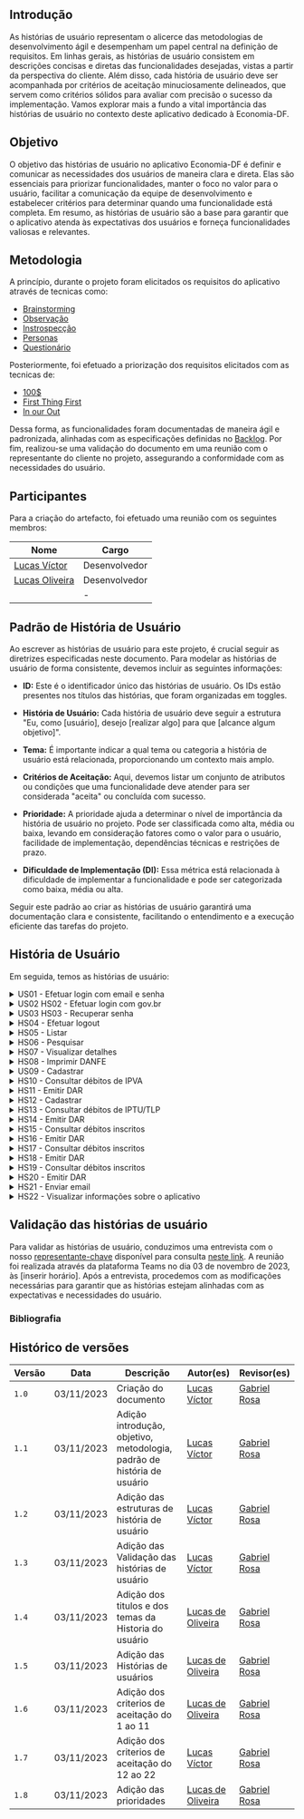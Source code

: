 ## Introdução 

As histórias de usuário representam o alicerce das metodologias de desenvolvimento ágil e desempenham um papel central na definição de requisitos. Em linhas gerais, as histórias de usuário consistem em descrições concisas e diretas das funcionalidades desejadas, vistas a partir da perspectiva do cliente. Além disso, cada história de usuário deve ser acompanhada por critérios de aceitação minuciosamente delineados, que servem como critérios sólidos para avaliar com precisão o sucesso da implementação. Vamos explorar mais a fundo a vital importância das histórias de usuário no contexto deste aplicativo dedicado à Economia-DF.

## Objetivo 
O objetivo das histórias de usuário no aplicativo Economia-DF é definir e comunicar as necessidades dos usuários de maneira clara e direta. Elas são essenciais para priorizar funcionalidades, manter o foco no valor para o usuário, facilitar a comunicação da equipe de desenvolvimento e estabelecer critérios para determinar quando uma funcionalidade está completa. Em resumo, as histórias de usuário são a base para garantir que o aplicativo atenda às expectativas dos usuários e forneça funcionalidades valiosas e relevantes.

## Metodologia

A princípio, durante o projeto foram elicitados os requisitos do aplicativo através de tecnicas como:

- [Brainstorming](#)
- [Observação](#)
- [Instrospecção](https://github.com/Requisitos-de-Software/2023.1-Simplenote/blob/main/docs/elicitacao/Introspec%C3%A7%C3%A3o.md)
- [Personas](https://github.com/Requisitos-de-Software/2023.1-Simplenote/blob/main/docs/elicitacao/personas.md)
- [Questionário](https://github.com/Requisitos-de-Software/2023.1-Simplenote/blob/main/docs/elicitacao/questionario.md)


Posteriormente, foi efetuado a priorização dos requisitos elicitados com as tecnicas de:

- [100$](#)
- [First Thing First](#)
- [In our Out](#)

Dessa forma, as funcionalidades foram documentadas de maneira ágil e padronizada, alinhadas com as especificações definidas no [Backlog](https://github.com/Requisitos-de-Software/2023.2-Economia-DF/blob/main/docs/modelagem/agil/backlog.md#backlogs). Por fim, realizou-se uma validação do documento em uma reunião com o representante do cliente no projeto, assegurando a conformidade com as necessidades do usuário.

## Participantes

Para a criação do artefacto, foi efetuado uma reunião com os seguintes membros:

| Nome                                          | Cargo                     |
| --------------------------------------------- | ------------------------- |
| [Lucas Víctor](#)                             | Desenvolvedor             |
| [Lucas Oliveira](#)                           | Desenvolvedor             |
|                                               | -                         |


## Padrão de História de Usuário

Ao escrever as histórias de usuário para este projeto, é crucial seguir as diretrizes especificadas neste documento. Para modelar as histórias de usuário de forma consistente, devemos incluir as seguintes informações:

- **ID:** Este é o identificador único das histórias de usuário. Os IDs estão presentes nos títulos das histórias, que foram organizadas em toggles.

- **História de Usuário:** Cada história de usuário deve seguir a estrutura "Eu, como [usuário], desejo [realizar algo] para que [alcance algum objetivo]".

- **Tema:** É importante indicar a qual tema ou categoria a história de usuário está relacionada, proporcionando um contexto mais amplo.

- **Critérios de Aceitação:** Aqui, devemos listar um conjunto de atributos ou condições que uma funcionalidade deve atender para ser considerada "aceita" ou concluída com sucesso.

- **Prioridade:** A prioridade ajuda a determinar o nível de importância da história de usuário no projeto. Pode ser classificada como alta, média ou baixa, levando em consideração fatores como o valor para o usuário, facilidade de implementação, dependências técnicas e restrições de prazo.

- **Dificuldade de Implementação (DI):** Essa métrica está relacionada à dificuldade de implementar a funcionalidade e pode ser categorizada como baixa, média ou alta.

Seguir este padrão ao criar as histórias de usuário garantirá uma documentação clara e consistente, facilitando o entendimento e a execução eficiente das tarefas do projeto.

## História de Usuário

Em seguida, temos as histórias de usuário:


<details>
   
   <summary>US01 - Efetuar login com email e senha </summary>
   <table>
      <thead>
         <tr>
            <th>História de usuário</th>
            <th>Tema</th>
            <th>Critérios de aceitação</th>
            <th>Prioridade</th>
            <th>DI</th>
         </tr>
      </thead>
      <tbody>
         <tr>
           <td> Eu, como usuário, desejo realizar um login seguro no aplicativo utilizando meu endereço de email e senha, a fim de acessar e desfrutar de todas as funcionalidades disponíveis com tranquilidade e proteção dos meus dados pessoais.</td>
           <td>Login</td>
           <td>-O sistema deve verificar se o email e a senha informados pelo usuário são válidos e correspondem a um usuário cadastrado. Caso contrário, deve exibir uma mensagem de erro e solicitar que o usuário tente novamente.
           </td>
           <td> Alta </td>
           <td> </td>
         </tr>
      </tbody>
   </table>
   <div style="text-align: center">
      <p> Tabela 1: História de Usuário 1 (Fonte: Autores, 2023).</p>
   </div>
</details>

<details>
   <summary>US02 HS02 - Efetuar login com gov.br </summary>
   <table>
      <thead>
         <tr>
            <th>História de usuário</th>
            <th>Tema</th>
            <th>Critérios de aceitação</th>
            <th>Prioridade</th>
            <th>DI</th>
         </tr>
      </thead>
      <tbody>
         <tr>
           <td>Eu, como usuário, desejo realizar login no aplicativo através da integração com o gov.br, para simplificar o acesso e utilizar todas as funcionalidades com a comodidade de minhas credenciais governamentais. </td>
           <td> Login </td>
           <td>-O sistema deve permitir que o usuário realize o login no aplicativo através da integração com o gov.br, utilizando as credenciais de acesso do portal do governo federal. O sistema deve redirecionar o usuário para a tela do gov.br, onde ele poderá escolher uma das opções de identificação disponíveis, como CPF, certificado digital, QR code ou login com banco.
              <br> </br>
       <br> </br>
           - O sistema deve verificar se o usuário possui uma conta válida no gov.br e se os dados informados estão corretos. Caso contrário, deve exibir uma mensagem de erro e solicitar que o usuário tente novamente ou crie uma conta gov.br;
      <br> </br>
       <br> </br>
           - Após o login bem-sucedido com o gov.br, o sistema deve redirecionar o usuário para a tela inicial do aplicativo, onde ele poderá acessar e utilizar todas as funcionalidades disponíveis, sem a necessidade de informar novamente seus dados pessoais ou criar uma conta específica para o aplicativo. </td>
           <td>Média </td>
           <td> </td>
         </tr>
      </tbody>
   </table>
   <div style="text-align: center">
      <p> Tabela 2: História de Usuário 2 (Fonte: Autores, 2023).</p>
   </div>
</details>

<details>
   <summary>US03 HS03 - Recuperar senha </summary>
   <table>
      <thead>
         <tr>
            <th>História de usuário</th>
            <th>Tema</th>
            <th>Critérios de aceitação</th>
            <th>Prioridade</th>
            <th>DI</th>
         </tr>
      </thead>
      <tbody>
         <tr>
           <td> Eu, como usuário, desejo ter a capacidade de recuperar minha senha de acesso no aplicativo no caso de perda, garantindo a conveniência e a segurança contínua de minha conta.</td>
           <td> Login </td>
           <td>- O sistema deve oferecer uma opção para o usuário recuperar sua senha caso ele a tenha esquecido. Ao clicar nessa opção, o usuário deve ser levado para uma tela onde ele poderá informar seu email e receber um link para redefinir sua senha. </td>
           <td> Alta </td>
           <td> </td>
         </tr>
      </tbody>
   </table>
   <div style="text-align: center">
      <p> Tabela 3: História de Usuário 3 (Fonte: Autores, 2023).</p>
   </div>
</details>

<details>
   <summary>HS04 - Efetuar logout </summary>
   <table>
      <thead>
         <tr>
            <th>História de usuário</th>
            <th>Tema</th>
            <th>Critérios de aceitação</th>
            <th>Prioridade</th>
            <th>DI</th>
         </tr>
      </thead>
      <tbody>
         <tr>
           <td>Eu, como usuário, desejo realizar logout no aplicativo após o uso, garantindo a segurança da minha conta e a privacidade das minhas informações. </td>
           <td> Login </td>
           <td>- O sistema deve permitir que o usuário faça logout do aplicativo a qualquer momento, encerrando sua sessão e retornando para a tela de login. </td>
           <td>Alta </td>
           <td> </td>
         </tr>
      </tbody>
   </table>
   <div style="text-align: center">
      <p> Tabela 4: História de Usuário 4 (Fonte: Autores, 2023).</p>
   </div>
</details>

<details>
   <summary>HS05 - Listar </summary>
   <table>
      <thead>
         <tr>
            <th>História de usuário</th>
            <th>Tema</th>
            <th>Critérios de aceitação</th>
            <th>Prioridade</th>
            <th>DI</th>
         </tr>
      </thead>
      <tbody>
         <tr>
           <td>Eu, como usuário, desejo listar informações sobre notas fiscais no aplicativo, permitindo que eu confira e acompanhe minhas compras de forma conveniente e organizada. </td>
           <td> Nota Fiscal </td>
           <td>- O sistema deve permitir que o usuário visualize uma lista com as notas fiscais emitidas para ele, ordenadas por data de emissão, em ordem decrescente. O sistema deve exibir as informações básicas de cada nota fiscal, como número, data, valor, fornecedor e status (autorizada, cancelada, inutilizada, etc.).
              <br> </br>
       <br> </br>
         - O sistema deve permitir que o usuário selecione uma nota fiscal da lista e visualize os detalhes da mesma, como os produtos ou serviços adquiridos, os impostos, as formas de pagamento, o destinatário, o transportador, etc. O sistema deve também disponibilizar a opção de baixar o arquivo XML ou PDF da nota fiscal.
      <br> </br>
       <br> </br>
          - O sistema deve oferecer a possibilidade de filtrar as notas fiscais por período, valor, fornecedor ou status, facilitando a busca e o acompanhamento das compras realizadas pelo usuário. 
      <br> </br>
       <br> </br>
           - O sistema deve sincronizar as notas fiscais com o portal da NF-e, utilizando a chave de acesso ou o número da nota fiscal, para garantir a autenticidade e a atualização dos dados. O sistema deve também alertar o usuário sobre possíveis inconsistências ou divergências entre as informações do aplicativo e do portal. </td>
            <td>Alta</td>
           <td> </td>
         </tr>
      </tbody>
   </table>
   <div style="text-align: center">
      <p> Tabela 5: História de Usuário 5 (Fonte: Autores, 2023).</p>
   </div>
</details>

<details>
   <summary>HS06 - Pesquisar</summary>
   <table>
      <thead>
         <tr>
           <td> História de Usuário </td>
           <td> Tema </td>
           <td> Critérios de aceitação </td>
           <td> Prioridades  </td>
           <td> DI </td>
         </tr>
      </thead>
      <tbody>
         <tr>
           <td>Eu, como usuário, desejo pesquisar informações sobre notas fiscais no aplicativo, proporcionando-me a capacidade de conferir e rastrear minhas compras de forma eficaz e personalizada.</td>
           <td> Nota Fiscal </td>
           <td>- O sistema deve permitir que o usuário digite uma palavra-chave relacionada às notas fiscais que deseja pesquisar, como o nome do fornecedor, o produto ou serviço adquirido, o valor, a data, etc. O sistema deve retornar uma lista de notas fiscais que contenham a palavra-chave informada, ordenadas por relevância ou similaridade. </td>
           <td>Alta </td>
           <td> </td>
         </tr>
      </tbody>
   </table>
   <div style="text-align: center">
      <p> Tabela 6: História de Usuário 6 (Fonte: Autores, 2023).</p>
   </div>
</details>

<details>
   <summary>HS07 - Visualizar detalhes </summary>
   <table>
      <thead>
         <tr>
            <th>História de usuário</th>
            <th>Tema</th>
            <th>Critérios de aceitação</th>
            <th>Prioridade</th>
            <th>DI</th>
         </tr>
      </thead>
      <tbody>
         <tr>
           <td>Eu, como usuário, desejo visualizar detalhes completos sobre as notas fiscais no aplicativo, permitindo-me uma conferência minuciosa de minhas compras e facilitando o acompanhamento de todas as informações relevantes.</td>
           <td> Nota Fiscal </td>
           <td>- O sistema deve permitir que o usuário selecione uma nota fiscal da lista e visualize os detalhes completos da mesma, como os produtos ou serviços adquiridos, os impostos, as formas de pagamento, o destinatário, o transportador, etc. O sistema deve também disponibilizar a opção de baixar o arquivo XML ou PDF da nota fiscal.
              <br> </br>
       <br> </br>
          - O sistema deve verificar se os dados da nota fiscal estão corretos e condizentes com o portal da NF-e, utilizando a chave de acesso ou o número da nota fiscal, para garantir a autenticidade e a atualização das informações. O sistema deve também alertar o usuário sobre possíveis inconsistências ou divergências entre as informações do aplicativo e do portal.
      <br> </br>
       <br> </br>
           - O sistema deve oferecer a possibilidade de compartilhar a nota fiscal com outras pessoas ou aplicativos, como e-mail, WhatsApp, Telegram, etc. O sistema deve permitir que o usuário escolha o formato de compartilhamento, como XML, PDF ou imagem.
      <br> </br>
       <br> </br>
           - O sistema deve permitir que o usuário avalie a nota fiscal, dando uma nota de 1 a 5 estrelas e um comentário opcional, para expressar sua satisfação ou insatisfação com a compra realizada. O sistema deve também exibir a média e o número de avaliações de cada nota fiscal. </td>
           <td>Média </td>
           <td> </td>
         </tr>
      </tbody>
   </table>
   <div style="text-align: center">
      <p> Tabela 7: História de Usuário 7 (Fonte: Autores, 2023).</p>
   </div>
</details>

<details>
   <summary>	HS08 - Imprimir DANFE </summary>
   <table>
      <thead>
         <tr>
            <th>História de usuário</th>
            <th>Tema</th>
            <th>Critérios de aceitação</th>
            <th>Prioridade</th>
            <th>DI</th>
         </tr>
      </thead>
      <tbody>
         <tr>
           <td>Eu, como usuário, desejo ter a opção de imprimir o DANFE (Documento Auxiliar da Nota Fiscal Eletrônica) das notas fiscais no aplicativo, para que eu possa conferir minhas compras de forma mais conveniente e organizada.</td>
           <td> Nota Fiscal</td>
           <td>- O sistema deve permitir que o usuário imprima o DANFE (Documento Auxiliar da Nota Fiscal Eletrônica) das notas fiscais que desejar, utilizando uma impressora conectada ao seu dispositivo. O sistema deve gerar o DANFE em formato PDF, seguindo o layout e os requisitos definidos pela Receita Federal.
              <br> </br>
       <br> </br>
              -  O sistema deve permitir que o usuário visualize o DANFE antes de imprimir, para que ele possa conferir as informações e verificar se estão corretas e completas. O sistema deve também exibir o código de barras e o QR code da nota fiscal no DANFE, para facilitar a leitura e a validação do documento.
      <br> </br>
       <br> </br>
              - O sistema deve oferecer a possibilidade de selecionar uma ou mais notas fiscais para imprimir o DANFE, de acordo com a preferência do usuário. O sistema deve também permitir que o usuário cancele a impressão a qualquer momento, caso ele mude de ideia ou ocorra algum problema.
           </td>
           <td>Média </td>
           <td> </td>
        </tr>
      </tbody>
   </table>
   <div style="text-align: center">
      <p> Tabela 8: História de Usuário 8 (Fonte: Autores, 2023).</p>
   </div>
</details>

<details>
   <summary>US09 - Cadastrar</summary>
   <table>
      <thead>
         <tr>
            <th>História de usuário</th>
            <th>Tema</th>
            <th>Critérios de aceitação</th>
            <th>Prioridade</th>
            <th>DI</th>
         </tr>
      </thead>
      <tbody>
         <tr>
           <td>Eu, como usuário, desejo cadastrar informações sobre meu(s) veículo(s) no aplicativo, permitindo-me verificar se há quaisquer débitos associados, facilitando assim o controle e a gestão eficaz da situação dos meus veículos. </td>
           <td>Débitos </td>
           <td>- O sistema deve permitir que o usuário cadastre um ou mais veículos no aplicativo, informando os dados obrigatórios, como placa, RENAVAM, chassi, modelo, ano, cor, etc. O sistema deve também validar os dados informados e verificar se o veículo pertence ao usuário. Caso contrário, deve exibir uma mensagem de erro e solicitar que o usuário corrija os dados ou cancele o cadastro.
              <br> </br>
       <br> </br>
           - O sistema deve permitir que o usuário visualize uma lista com os veículos cadastrados no aplicativo, exibindo as informações básicas de cada veículo, como placa, modelo, ano e cor. O sistema deve também permitir que o usuário selecione um veículo da lista e acesse as funcionalidades relacionadas ao mesmo.
      <br> </br>
       <br> </br>
           - O sistema deve permitir que o usuário edite os dados de um veículo cadastrado no aplicativo, alterando as informações que desejar, desde que sejam válidas e condizentes com o veículo. O sistema deve também solicitar a confirmação do usuário antes de salvar as alterações e exibir uma mensagem de sucesso ou de erro após a operação.
      <br> </br>
       <br> </br>
           - O sistema deve permitir que o usuário exclua um veículo cadastrado no aplicativo, removendo-o da lista de veículos e das funcionalidades associadas. O sistema deve também solicitar a confirmação do usuário antes de realizar a exclusão e exibir uma mensagem de sucesso ou de erro após a operação.</td>
           <td> Alta </td>
           <td> </td>
         </tr>
      </tbody>
   </table>
   <div style="text-align: center">
      <p> Tabela 9: História de Usuário 9 (Fonte: Autores, 2023).</p>
   </div>
</details>

<details>
   <summary>HS10 - Consultar débitos de IPVA </summary>
   <table>
      <thead>
         <tr>
            <th>História de usuário</th>
            <th>Tema</th>
            <th>Critérios de aceitação</th>
            <th>Prioridade</th>
            <th>DI</th>
         </tr>
      </thead>
      <tbody>
         <tr>
           <td>Eu, como usuário, desejo consultar os débitos de IPVA associados ao(s) meu(s) veículo(s) no aplicativo, a fim de verificar a existência de quaisquer pendências financeiras, proporcionando-me uma visão clara da situação de pagamento relacionada aos meus veículos. </td>
           <td> Débitos </td>
           <td>- Consulte os débitos de IPVA dos seus veículos no app e veja o valor, a data, o código e o status de cada um.
- Pague os débitos de IPVA pelo app com cartão de crédito, débito automático, PIX, etc. Receba um comprovante e confira o status atualizado.
              <br> </br>
       <br> </br>
- Parcele os débitos de IPVA em até 12 vezes seguindo as regras e condições da Secretaria da Fazenda do DF. Saiba o valor, a data, o código e o status de cada parcela.
      <br> </br>
       <br> </br>
- Receba notificações sobre os débitos de IPVA e fique por dentro do vencimento, do atraso, do parcelamento ou do pagamento. Configure as preferências das notificações como quiser.
           </td>
           <td>Alta </td>
           <td> </td>
         </tr>
      </tbody>
   </table>
   <div style="text-align: center">
      <p> Tabela 10: História de Usuário 10 (Fonte: Autores, 2023).</p>
   </div>
</details>

<details>
   <summary>HS11 - Emitir DAR</summary>
   <table>
      <thead>
         <tr>
            <th>História de usuário</th>
            <th>Tema</th>
            <th>Critérios de aceitação</th>
            <th>Prioridade</th>
            <th>DI</th>
         </tr>
      </thead>
      <tbody>
         <tr>
           <td> Eu, como usuário, desejo a capacidade de emitir o Documento de Arrecadação de Receitas (DAR) no aplicativo para meu(s) veículo(s), permitindo-me identificar e quitar possíveis débitos associados, tornando o processo de regularização mais acessível e prático.</td>
           <td>Débitos </td>
           <td> -O sistema deve permitir que o usuário emita o Documento de Arrecadação de Receitas (DAR) para o(s) seu(s) veículo(s) cadastrado(s) no aplicativo, informando o valor total dos débitos existentes, como IPVA, licenciamento, seguro DPVAT, multas, etc. 
            </br>
            </br>
- O sistema deve permitir que o usuário consulte os débitos associados ao(s) seu(s) veículo(s) no aplicativo, informando o valor, a data de vencimento, o código de barras e o status (pago, atrasado, parcelado, etc.) de cada débito. O sistema deve também sincronizar os débitos com o portal do Detran-DF, utilizando a placa, o RENAVAM ou o chassi do veículo, para garantir a autenticidade e a atualização das informações. 
      <br> </br>
       <br> </br>
           - O sistema deve oferecer a possibilidade de pagar os débitos através do aplicativo, utilizando uma das formas de pagamento disponíveis, como cartão de crédito, débito automático, PIX, etc. O sistema deve também emitir um comprovante de pagamento e atualizar o status do débito para pago.- O sistema deve enviar notificações ao usuário sobre os débitos, alertando-o sobre o vencimento, o atraso, o parcelamento ou o pagamento dos mesmos. O sistema deve também permitir que o usuário configure as preferências de recebimento das notificações, como frequência, horário, som, etc. </td>
           <td>Média </td>
           <td> </td>
         </tr>
      </tbody>
   </table>
   <div style="text-align: center">
      <p> Tabela 11: História de Usuário 11 (Fonte: Autores, 2023).</p>
   </div>
</details>
<details>
   <summary>HS12 - Cadastrar</summary>
   <table>
      <thead>
         <tr>
            <th>História de Usuário</th>
            <th>Tema</th>
            <th>Critérios de Aceitação</th>
            <th>Prioridade</th>
            <th>DI</th>
         </tr>
      </thead>
      <tbody>
         <tr>
            <td>Eu, como usuário, desejo cadastrar informações sobre meu(s) imóvel(eis) no aplicativo, a fim de verificar a existência de possíveis débitos e, assim, facilitar o acompanhamento e a gestão eficaz da situação dos meus imóveis.</td>
            <td>Débitos</td>
            <td>
               - O usuário deve conseguir cadastrar informações sobre seus imóveis no aplicativo.
         </br>
               - O aplicativo deve validar e armazenar com segurança as informações cadastradas.
         </br>
               - O usuário deve poder visualizar e editar os dados de seus imóveis a qualquer momento.
         </br>
               - Após o cadastro bem-sucedido, o usuário receberá uma confirmação.
            </td>
            <td>Alta</td>
            <td></td>
         </tr>
      </tbody>
   </table>
   <div style="text-align: center">
      <p>Tabela 12: História de Usuário 12 (Fonte: Autores, 2023).</p>
   </div>
</details>


<details>
   <summary>HS13 - Consultar débitos de IPTU/TLP </summary>
   <table>
      <thead>
         <tr>
            <th>História de usuário</th>
            <th>Tema</th>
            <th>Critérios de aceitação</th>
            <th>Prioridade</th>
            <th>DI</th>
         </tr>
      </thead>
      <tbody>
         <tr>
           <td>Eu, como usuário, desejo consultar os débitos de IPTU/TLP relacionados ao(s) meu(s) imóvel(eis) no aplicativo, com o objetivo de identificar possíveis pendências financeiras, oferecendo-me uma visão clara da situação de pagamento associada aos meus imóveis.</td>
           <td>Débitos </td>
           <td>
              O usuário deve encontrar facilmente a opção de consulta de débitos de IPTU/TLP no aplicativo.
           </br>
            </br>
              O aplicativo deve mostrar de maneira clara os débitos de IPTU/TLP relacionados a seus imóveis.
           </br>
            </br>
              É preciso ver detalhes dos débitos, incluindo valores, datas de vencimento e descrições.
           </br>
            </br>
              O usuário deve poder distinguir facilmente os débitos em aberto e vencidos.
           </br>
            </br>
              Deve existir a opção de imprimir ou gerar um relatório dos débitos.
           </br>
            </br>
              A consulta de débitos deve garantir a segurança das informações pessoais.
           </td>
           <td>Alta</td>
           <td></td>
         </tr>
      </tbody>
   </table>
   <div style="text-align: center">
      <p> Tabela 13: História de Usuário 13 (Fonte: Autores, 2023).</p>
   </div>
</details>

<details>
   <summary>HS14 - Emitir DAR</summary>
   <table>
      <thead>
         <tr>
            <th>História de usuário</th>
            <th>Tema</th>
            <th>Critérios de aceitação</th>
            <th>Prioridade</th>
            <th>DI</th>
         </tr>
      </thead>
      <tbody>
         <tr>
           <td>Eu, como usuário, desejo ter a capacidade de emitir o Documento de Arrecadação de Receitas (DAR) no aplicativo para meu(s) imóvel(eis), permitindo-me identificar e quitar possíveis débitos associados, tornando o processo de regularização mais acessível e prático.</td>
           <td> Débitos </td>
           <td> 
              O usuário deve acessar facilmente a função de emissão de DAR no aplicativo.
            </br>
            </br>
              O aplicativo deve gerar o DAR com todas as informações necessárias.
            </br>
            </br>
              O usuário deve poder efetuar o pagamento do DAR pelo aplicativo, se desejar.
            </br>
            </br>
              Após a emissão bem-sucedida, o usuário receberá uma confirmação.
            </br>
            </br>
              A segurança das informações pessoais do usuário deve ser mantida.
           </td>
           <td>Média</td>
           <td></td>
         </tr>
      </tbody>
   </table>
   <div style="text-align: center">
      <p> Tabela 14: História de Usuário 14 (Fonte: Autores, 2023).</p>
   </div>
</details>

<details>
   <summary>HS15 - Consultar débitos inscritos </summary>
   <table>
      <thead>
         <tr>
            <th>História de usuário</th>
            <th>Tema</th>
            <th>Critérios de aceitação</th>
            <th>Prioridade</th>
            <th>DI</th>
         </tr>
      </thead>
      <tbody>
         <tr>
           <td>Eu, como usuário, desejo consultar os débitos inscritos na dívida ativa no aplicativo, para verificar a existência de pendências financeiras, proporcionando-me uma visão clara da situação dos débitos pendentes e permitindo-me tomar as medidas necessárias para regularização.</td>
           <td>Débitos </td>
           <td>
              O usuário deve encontrar facilmente a opção de consulta de débitos inscritos na dívida ativa no aplicativo.
            </br>
            </br>
              O aplicativo deve mostrar de forma clara os débitos inscritos na dívida ativa, incluindo valores e datas de vencimento.
            </br>
            </br>
              O usuário deve poder identificar visualmente os débitos em aberto e vencidos.
            </br>
            </br>
              A consulta de débitos deve garantir a segurança das informações pessoais do usuário.</td>
           <td>Média</td>
           <td></td>
         </tr>
      </tbody>
   </table>
   <div style="text-align: center">
      <p> Tabela 15: História de Usuário 15 (Fonte: Autores, 2023).</p>
   </div>
</details>

<details>
   <summary>HS16 - Emitir DAR </summary>
   <table>
      <thead>
         <tr>
            <th>História de usuário</th>
            <th>Tema</th>
            <th>Critérios de aceitação</th>
            <th>Prioridade</th>
            <th>DI</th>
         </tr>
      </thead>
      <tbody>
         <tr>
           <td>Eu, como usuário, desejo ter a capacidade de emitir o Documento de Arrecadação de Receitas (DAR) no aplicativo referente à dívida ativa, permitindo-me identificar e quitar possíveis débitos pendentes, tornando o processo de regularização mais acessível e prático.</td>
           <td> Débitos </td>
           <td>
              - O usuário deve encontrar facilmente a opção de emitir DAR para a dívida ativa no aplicativo.
            </br>
            </br>
              - O aplicativo deve gerar o DAR de forma clara, incluindo informações sobre o débito.
            </br>
            </br>
              - O usuário deve poder pagar o DAR pelo aplicativo, se desejar.
            </br>
            </br>
              - Após a emissão bem-sucedida, o usuário receberá uma confirmação.
            </br>
            </br>
              - A segurança das informações pessoais do usuário deve ser mantida.
           </td>
           <td>Média</td>
           <td> </td>
         </tr>
      </tbody>
   </table>
   <div style="text-align: center">
      <p> Tabela 16: História de Usuário 16 (Fonte: Autores, 2023).</p>
   </div>
</details>

<details>
   <summary>HS17 - Consultar débitos inscritos </summary>
   <table>
      <thead>
         <tr>
            <th>História de usuário</th>
            <th>Tema</th>
            <th>Critérios de aceitação</th>
            <th>Prioridade</th>
            <th>DI</th>
         </tr>
      </thead>
      <tbody>
         <tr>
           <td>Eu, como usuário, desejo consultar os débitos inscritos em outros tributos no aplicativo, a fim de verificar a existência de pendências financeiras em relação a outros impostos, proporcionando-me uma visão clara da situação dos débitos pendentes e permitindo-me tomar as medidas necessárias para regularização.</td>
           <td>Débitos </td>
           <td>
              - O usuário deve encontrar facilmente a opção de consulta de débitos em outros tributos no aplicativo.
            </br>
            </br>
              - O aplicativo deve mostrar de forma clara os débitos, incluindo informações sobre valores e datas de vencimento.
            </br>
            </br>
              - O usuário deve poder identificar visualmente os débitos em aberto e vencidos.
            </br>
            </br>
              - A consulta de débitos deve garantir a segurança das informações pessoais do usuário.
           </td>
           <td>Alta</td>
           <td> </td>
         </tr>
      </tbody>
   </table>
   <div style="text-align: center">
      <p> Tabela 17: História de Usuário 17 (Fonte: Autores, 2023).</p>
   </div>
</details>

<details>
   <summary>HS18 - Emitir DAR </summary>
   <table>
      <thead>
         <tr>
            <th>História de usuário</th>
            <th>Tema</th>
            <th>Critérios de aceitação</th>
            <th>Prioridade</th>
            <th>DI</th>
         </tr>
      </thead>
      <tbody>
         <tr>
           <td>Eu, como usuário, desejo ter a capacidade de emitir o Documento de Arrecadação de Receitas (DAR) no aplicativo referente a outros tributos, permitindo-me identificar e quitar possíveis débitos pendentes em relação a esses impostos, tornando o processo de regularização mais acessível e prático.</td>
           <td>Débitos </td>
           <td>
              - O usuário deve encontrar facilmente a opção de emitir DAR para outros tributos no aplicativo.
            </br>
            </br>
              - O aplicativo deve gerar o DAR de forma clara, incluindo informações sobre o débito.
            </br>
            </br>
              - O usuário deve poder efetuar o pagamento do DAR pelo aplicativo, se desejar.
            </br>
            </br>
              - Após a emissão bem-sucedida, o usuário receberá uma confirmação.
            </br>
            </br>
              - A segurança das informações pessoais do usuário deve ser mantida.
           </td>
           <td>Média</td>
           <td> </td>
         </tr>
      </tbody>
   </table>
   <div style="text-align: center">
      <p> Tabela 18: História de Usuário 18 (Fonte: Autores, 2023).</p>
   </div>
</details>

<details>
   <summary>HS19 - Consultar débitos inscritos </summary>
   <table>
      <thead>
         <tr>
            <th>História de usuário</th>
            <th>Tema</th>
            <th>Critérios de aceitação</th>
            <th>Prioridade</th>
            <th>DI</th>
         </tr>
      </thead>
      <tbody>
         <tr>
           <td>Eu, como usuário, desejo consultar os débitos inscritos em parcelamentos administrativos no aplicativo, a fim de verificar a existência de pendências financeiras em relação a esses acordos de pagamento, proporcionando-me uma visão clara da situação dos débitos pendentes e permitindo-me tomar as medidas necessárias para a regularização.</td>
           <td>Débitos </td>
           <td>
              - O usuário deve encontrar facilmente a opção de consultar débitos em parcelamentos administrativos no aplicativo.
            </br>
            </br>
              - O aplicativo deve mostrar claramente os débitos em parcelamentos administrativos, incluindo informações sobre valores e datas de vencimento.
            </br>
            </br>
              - O usuário deve poder identificar visualmente os débitos em aberto e vencidos.
            </br>
            </br>
              - Deve ser possível obter informações adicionais sobre cada débito, se necessário.
            </br>
            </br>
              - A consulta de débitos deve garantir a segurança das informações pessoais do usuário.
           </td>
           <td>Alta</td>
           <td></td>
         </tr>
      </tbody>
   </table>
   <div style="text-align: center">
      <p> Tabela 19: História de Usuário 19 (Fonte: Autores, 2023).</p>
   </div>
</details>

<details>
   <summary>HS20 - Emitir DAR </summary>
   <table>
      <thead>
         <tr>
            <th>História de usuário</th>
            <th>Tema</th>
            <th>Critérios de aceitação</th>
            <th>Prioridade</th>
            <th>DI</th>
         </tr>
      </thead>
      <tbody>
         <tr>
           <td>Eu, como usuário, desejo ter a capacidade de emitir o Documento de Arrecadação de Receitas (DAR) no aplicativo referente aos parcelamentos administrativos, permitindo-me identificar e quitar possíveis débitos pendentes em relação a esses acordos de pagamento, tornando o processo de regularização mais acessível e prático.</td>
           <td>Débitos </td>
           <td>
               - Emitir DAR para parcelamentos administrativos deve ser fácil de encontrar no aplicativo.
            </br>
            </br>
               - O DAR gerado deve ser claro.
            </br>
            </br>
               - Os usuários devem poder pagar o DAR no aplicativo.
            </br>
            </br>
               - Após emitir o DAR, os usuários recebem uma confirmação.
            </br>
            </br>
               - A segurança das informações pessoais do usuário é mantida.
           </td>
           <td>Média</td>
           <td></td>
         </tr>
      </tbody>
   </table>
   <div style="text-align: center">
      <p> Tabela 20: História de Usuário 20 (Fonte: Autores, 2023).</p>
   </div>
</details>

<details>
   <summary>HS21 - Enviar email </summary>
   <table>
      <thead>
         <tr>
            <th>História de usuário</th>
            <th>Tema</th>
            <th>Critérios de aceitação</th>
            <th>Prioridade</th>
            <th>DI</th>
         </tr>
      </thead>
      <tbody>
         <tr>
           <td> Eu, como usuário, desejo ter a opção de entrar em contato com a Secretaria de Economia do Distrito Federal por meio do aplicativo para estabelecer comunicação eficaz e obter assistência ou informações necessárias.</td>
           <td>Contato </td>
           <td>
               - O usuário deve encontrar facilmente a opção de enviar um email para a Secretaria de Economia do Distrito Federal no aplicativo.
              </br>
              </br>
               - O aplicativo deve permitir ao usuário enviar o email de forma simples.
               </br>
               </br>
               - O usuário deve receber uma confirmação após o envio bem-sucedido do email.
              </br>
              </br>
               - A comunicação via email deve ser segura.
           </td>
           <td>Média</td>
           <td></td>
         </tr>
      </tbody>
   </table>
   <div style="text-align: center">
      <p> Tabela 21: História de Usuário 21 (Fonte: Autores, 2023).</p>
   </div>
</details>

<details>
   <summary>HS22 - Visualizar informações sobre o aplicativo </summary>
   <table>
      <thead>
         <tr>
            <th>História de usuário</th>
            <th>Tema</th>
            <th>Critérios de aceitação</th>
            <th>Prioridade</th>
            <th>DI</th>
         </tr>
      </thead>
      <tbody>
         <tr>
           <td>Eu, como usuário, desejo acessar informações detalhadas sobre o aplicativo para aprender a utilizá-lo de forma eficaz e aproveitar ao máximo suas funcionalidades.</td>
           <td>Contato </td>
           <td>
               - As informações detalhadas sobre o aplicativo devem ser facilmente encontradas no menu ou tela inicial.
              </br>
              </br>
               - O aplicativo deve oferecer guias claros sobre como usar suas funcionalidades.
              </br>
              </br>
               - Os usuários devem poder entrar em contato com o suporte, se necessário.
              </br>
              </br>
               - A navegação e busca de informações devem ser simples.
           </td>
           <td>Baixa</td>
           <td></td>
         </tr>
      </tbody>
   </table>
   <div style="text-align: center">
      <p> Tabela 22: História de Usuário 22 (Fonte: Autores, 2023).</p>
   </div>
</details>

## Validação das histórias de usuário

Para validar as histórias de usuário, conduzimos uma entrevista com o nosso [representante-chave](#) disponível para consulta [neste link](#). A reunião foi realizada através da plataforma Teams no dia 03 de novembro de 2023, às [inserir horário]. Após a entrevista, procedemos com as modificações necessárias para garantir que as histórias estejam alinhadas com as expectativas e necessidades do usuário.

### Bibliografia
## Histórico de versões

| Versão | Data       | Descrição                                                 | Autor(es)                                               | Revisor(es)                                    |
| ------ | ---------- | --------------------------------------------------------- | ---------------------------------------------------------- | ------------------------------------------- |
| `1.0`  | 03/11/2023 | Criação do documento                                      | [Lucas Víctor](https://github.com/Lucas13032003)| [Gabriel Rosa](#)  |
| `1.1`  | 03/11/2023 | Adição introdução, objetivo, metodologia, padrão de história de usuário            | [Lucas Víctor](https://github.com/Lucas13032003)| [Gabriel Rosa](#)  |
| `1.2`  | 03/11/2023 | Adição das estruturas de história de usuário              | [Lucas Víctor](https://github.com/Lucas13032003)| [Gabriel Rosa](#)  |
| `1.3`  | 03/11/2023 | Adição das Validação das histórias de usuário             | [Lucas Víctor](https://github.com/Lucas13032003)| [Gabriel Rosa](#)  |
| `1.4`  | 03/11/2023 | Adição dos titulos e dos temas da Historia do usuário            | [Lucas de Oliveira](https://github.com/LucasOliveiraDiasMarquesFerreira)| [Gabriel Rosa](#)  |
| `1.5`  | 03/11/2023 | Adição das Histórias de usuários            | [Lucas de Oliveira](https://github.com/LucasOliveiraDiasMarquesFerreira)| [Gabriel Rosa](#)  |
| `1.6`  | 03/11/2023 | Adição dos criterios de aceitação do 1 ao 11            | [Lucas de Oliveira](https://github.com/LucasOliveiraDiasMarquesFerreira)| [Gabriel Rosa](#)  |
| `1.7`  | 03/11/2023 | Adição dos criterios de aceitação do 12 ao 22            | [Lucas Víctor](https://github.com/Lucas13032003)| [Gabriel Rosa](#)  |
| `1.8`  | 03/11/2023 | Adição das prioridades            | [Lucas de Oliveira](https://github.com/LucasOliveiraDiasMarquesFerreira)| [Gabriel Rosa](#)  |

